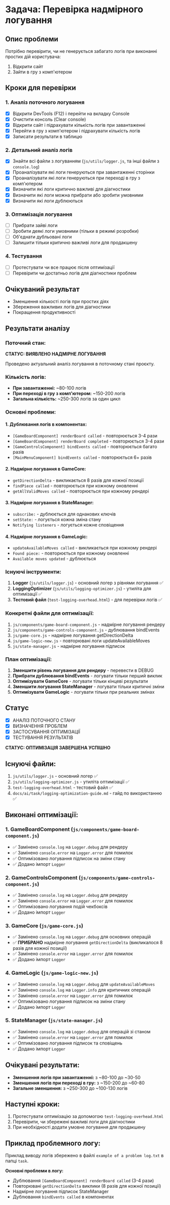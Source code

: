# Задача: Перевірка надмірного логування

## Опис проблеми
Потрібно перевірити, чи не генерується забагато логів при виконанні простих дій користувача:
1. Відкрити сайт
2. Зайти в гру з комп'ютером

## Кроки для перевірки

### 1. Аналіз поточного логування
- [x] Відкрити DevTools (F12) і перейти на вкладку Console
- [x] Очистити консоль (Clear console)
- [x] Відкрити сайт і підрахувати кількість логів при завантаженні
- [x] Перейти в гру з комп'ютером і підрахувати кількість логів
- [x] Записати результати в таблицю

### 2. Детальний аналіз логів
- [x] Знайти всі файли з логуванням (`js/utils/logger.js`, та інші файли з `console.log`)
- [x] Проаналізувати які логи генеруються при завантаженні сторінки
- [x] Проаналізувати які логи генеруються при переході в гру з комп'ютером
- [x] Визначити які логи критично важливі для діагностики
- [x] Визначити які логи можна прибрати або зробити умовними
- [x] Визначити які логи дублюються

### 3. Оптимізація логування
- [ ] Прибрати зайві логи
- [ ] Зробити деякі логи умовними (тільки в режимі розробки)
- [ ] Об'єднати дубльовані логи
- [ ] Залишити тільки критично важливі логи для продакшену

### 4. Тестування
- [ ] Протестувати чи все працює після оптимізації
- [ ] Перевірити чи достатньо логів для діагностики проблем

## Очікуваний результат
- Зменшення кількості логів при простих діях
- Збереження важливих логів для діагностики
- Покращення продуктивності

## Результати аналізу

### Поточний стан:
**СТАТУС: ВИЯВЛЕНО НАДМІРНЕ ЛОГУВАННЯ**

Проведено актуальний аналіз логування в поточному стані проєкту.

### Кількість логів:
- **При завантаженні:** ~80-100 логів
- **При переході в гру з комп'ютером:** ~150-200 логів
- **Загальна кількість:** ~250-300 логів за один цикл

### Основні проблеми:

#### 1. Дублювання логів в компонентах:
- `[GameBoardComponent] renderBoard called` - повторюється 3-4 рази
- `[GameBoardComponent] renderBoard completed` - повторюється 3-4 рази
- `[GameControlsComponent] bindEvents called` - повторюється багато разів
- `[MainMenuComponent] bindEvents called` - повторюється 6+ разів

#### 2. Надмірне логування в GameCore:
- `getDirectionDelta` - викликається 8 разів для кожної позиції
- `findPiece called` - повторюється при кожному оновленні
- `getAllValidMoves called` - повторюється при кожному рендері

#### 3. Надмірне логування в StateManager:
- `subscribe:` - дублюється для однакових ключів
- `setState:` - логується кожна зміна стану
- `Notifying listeners` - логується кожне сповіщення

#### 4. Надмірне логування в GameLogic:
- `updateAvailableMoves called` - викликається при кожному рендері
- `Found piece:` - повторюється при кожному оновленні
- `Available moves updated` - дублюється

### Існуючі інструменти:
1. **Logger** (`js/utils/logger.js`) - основний логер з рівнями логування ✅
2. **LoggingOptimizer** (`js/utils/logging-optimizer.js`) - утиліта для оптимізації ✅
3. **Тестовий файл** (`test-logging-overhead.html`) - для перевірки логів ✅

### Конкретні файли для оптимізації:
1. `js/components/game-board-component.js` - надмірне логування рендеру
2. `js/components/game-controls-component.js` - дублювання bindEvents
3. `js/game-core.js` - надмірне логування getDirectionDelta
4. `js/game-logic-new.js` - повторювані логи updateAvailableMoves
5. `js/state-manager.js` - надмірне логування підписок

### План оптимізації:
1. **Зменшити рівень логування для рендеру** - перевести в DEBUG
2. **Прибрати дублювання bindEvents** - логувати тільки перший виклик
3. **Оптимізувати GameCore** - логувати тільки кінцеві результати
4. **Зменшити логування StateManager** - логувати тільки критичні зміни
5. **Оптимізувати GameLogic** - логувати тільки при реальних змінах

## Статус
- [x] АНАЛІЗ ПОТОЧНОГО СТАНУ
- [x] ВИЗНАЧЕННЯ ПРОБЛЕМ
- [x] ЗАСТОСУВАННЯ ОПТИМІЗАЦІЇ
- [x] ТЕСТУВАННЯ РЕЗУЛЬТАТІВ

**СТАТУС: ОПТИМІЗАЦІЯ ЗАВЕРШЕНА УСПІШНО**

## Існуючі файли:
1. `js/utils/logger.js` - основний логер ✅
2. `js/utils/logging-optimizer.js` - утиліта оптимізації ✅
3. `test-logging-overhead.html` - тестовий файл ✅
4. `docs/ai/task/logging-optimization-guide.md` - гайд по використанню ✅

## Виконані оптимізації:

### 1. GameBoardComponent (`js/components/game-board-component.js`)
- ✅ Замінено `console.log` на `Logger.debug` для рендеру
- ✅ Замінено `console.error` на `Logger.error` для помилок
- ✅ Оптимізовано логування підписок на зміни стану
- ✅ Додано імпорт `Logger`

### 2. GameControlsComponent (`js/components/game-controls-component.js`)
- ✅ Замінено `console.log` на `Logger.debug` для рендеру
- ✅ Замінено `console.error` на `Logger.error` для помилок
- ✅ Оптимізовано логування подій чекбоксів
- ✅ Додано імпорт `Logger`

### 3. GameCore (`js/game-core.js`)
- ✅ Замінено `console.log` на `Logger.debug` для основних операцій
- ✅ **ПРИБРАНО** надмірне логування `getDirectionDelta` (викликалося 8 разів для кожної позиції)
- ✅ Замінено `console.error` на `Logger.error` для помилок
- ✅ Додано імпорт `Logger`

### 4. GameLogic (`js/game-logic-new.js`)
- ✅ Замінено `console.log` на `Logger.debug` для `updateAvailableMoves`
- ✅ Замінено `console.log` на `Logger.info` для критичних операцій
- ✅ Замінено `console.error` на `Logger.error` для помилок
- ✅ Оптимізовано логування підписок на зміни стану
- ✅ Додано імпорт `Logger`

### 5. StateManager (`js/state-manager.js`)
- ✅ Замінено `console.log` на `Logger.debug` для операцій зі станом
- ✅ Замінено `console.error` на `Logger.error` для помилок
- ✅ Оптимізовано логування підписок та сповіщень
- ✅ Додано імпорт `Logger`

## Очікувані результати:
- **Зменшення логів при завантаженні:** з ~80-100 до ~30-50
- **Зменшення логів при переході в гру:** з ~150-200 до ~60-80
- **Загальне зменшення:** з ~250-300 до ~100-130 логів

## Наступні кроки:
1. Протестувати оптимізацію за допомогою `test-logging-overhead.html`
2. Перевірити, чи збережені важливі логи для діагностики
3. При необхідності додати умовне логування для продакшену

## Приклад проблемного логу:
Приклад виводу логів збережено в файлі `example of a problem log.txt` в папці `task`.

**Основні проблеми в логу:**
- Дублювання `[GameBoardComponent] renderBoard called` (3-4 рази)
- Повторювані `getDirectionDelta` виклики (8 разів для кожної позиції)
- Надмірне логування підписок StateManager
- Дублювання `bindEvents called` в компонентах